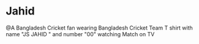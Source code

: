 # Jahid
@A Bangladesh Cricket fan wearing Bangladesh Cricket Team T shirt with name "JS JAHID " and number "00" watching Match on TV
